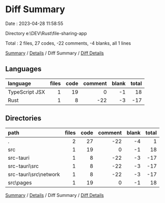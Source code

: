 # Diff Summary

Date : 2023-04-28 11:58:55

Directory e:\\DEV\\Rust\\file-sharing-app

Total : 2 files,  27 codes, -22 comments, -4 blanks, all 1 lines

[Summary](results.md) / [Details](details.md) / Diff Summary / [Diff Details](diff-details.md)

## Languages
| language | files | code | comment | blank | total |
| :--- | ---: | ---: | ---: | ---: | ---: |
| TypeScript JSX | 1 | 19 | 0 | -1 | 18 |
| Rust | 1 | 8 | -22 | -3 | -17 |

## Directories
| path | files | code | comment | blank | total |
| :--- | ---: | ---: | ---: | ---: | ---: |
| . | 2 | 27 | -22 | -4 | 1 |
| src | 1 | 19 | 0 | -1 | 18 |
| src-tauri | 1 | 8 | -22 | -3 | -17 |
| src-tauri\\src | 1 | 8 | -22 | -3 | -17 |
| src-tauri\\src\\network | 1 | 8 | -22 | -3 | -17 |
| src\\pages | 1 | 19 | 0 | -1 | 18 |

[Summary](results.md) / [Details](details.md) / Diff Summary / [Diff Details](diff-details.md)